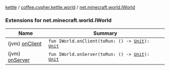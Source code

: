 [kettle](../../index.md) / [coffee.cypher.kettle.world](../index.md) / [net.minecraft.world.IWorld](./index.md)

### Extensions for net.minecraft.world.IWorld

| Name | Summary |
|---|---|
| (jvm) [onClient](on-client.md) | `fun IWorld.onClient(toRun: () -> `[`Unit`](https://kotlinlang.org/api/latest/jvm/stdlib/kotlin/-unit/index.html)`): `[`Unit`](https://kotlinlang.org/api/latest/jvm/stdlib/kotlin/-unit/index.html) |
| (jvm) [onServer](on-server.md) | `fun IWorld.onServer(toRun: () -> `[`Unit`](https://kotlinlang.org/api/latest/jvm/stdlib/kotlin/-unit/index.html)`): `[`Unit`](https://kotlinlang.org/api/latest/jvm/stdlib/kotlin/-unit/index.html) |
